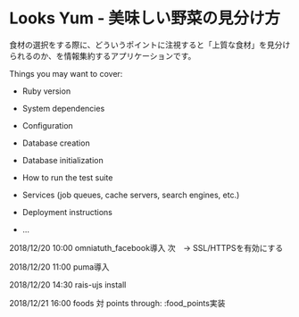 # Looks Yum - 美味しい野菜の見分け方

食材の選択をする際に、どういうポイントに注視すると「上質な食材」を見分けられるのか、を情報集約するアプリケーションです。

Things you may want to cover:

* Ruby version

* System dependencies

* Configuration

* Database creation

* Database initialization

* How to run the test suite

* Services (job queues, cache servers, search engines, etc.)

* Deployment instructions

* ...

2018/12/20 10:00
omniatuth_facebook導入
次　→ SSL/HTTPSを有効にする

2018/12/20 11:00
puma導入

2018/12/20 14:30
rais-ujs install

2018/12/21
16:00
foods 対 points through: :food_points実装
